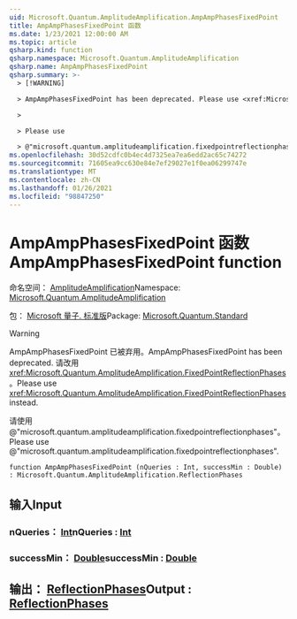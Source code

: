 ```yaml
---
uid: Microsoft.Quantum.AmplitudeAmplification.AmpAmpPhasesFixedPoint
title: AmpAmpPhasesFixedPoint 函数
ms.date: 1/23/2021 12:00:00 AM
ms.topic: article
qsharp.kind: function
qsharp.namespace: Microsoft.Quantum.AmplitudeAmplification
qsharp.name: AmpAmpPhasesFixedPoint
qsharp.summary: >-
  > [!WARNING]

  > AmpAmpPhasesFixedPoint has been deprecated. Please use <xref:Microsoft.Quantum.AmplitudeAmplification.FixedPointReflectionPhases> instead.

  >

  > Please use

  > @"microsoft.quantum.amplitudeamplification.fixedpointreflectionphases".
ms.openlocfilehash: 30d52cdfc0b4ec4d7325ea7ea6edd2ac65c74272
ms.sourcegitcommit: 71605ea9cc630e84e7ef29027e1f0ea06299747e
ms.translationtype: MT
ms.contentlocale: zh-CN
ms.lasthandoff: 01/26/2021
ms.locfileid: "98847250"
---
```

# <a name="ampampphasesfixedpoint-function"></a><span data-ttu-id="44b74-102">AmpAmpPhasesFixedPoint 函数</span><span class="sxs-lookup"><span data-stu-id="44b74-102">AmpAmpPhasesFixedPoint function</span></span>

<span data-ttu-id="44b74-103">命名空间： [AmplitudeAmplification](xref:Microsoft.Quantum.AmplitudeAmplification)</span><span class="sxs-lookup"><span data-stu-id="44b74-103">Namespace: [Microsoft.Quantum.AmplitudeAmplification](xref:Microsoft.Quantum.AmplitudeAmplification)</span></span>

<span data-ttu-id="44b74-104">包： [Microsoft 量子. 标准版](https://nuget.org/packages/Microsoft.Quantum.Standard)</span><span class="sxs-lookup"><span data-stu-id="44b74-104">Package: [Microsoft.Quantum.Standard](https://nuget.org/packages/Microsoft.Quantum.Standard)</span></span>


> [!WARNING]
> <span data-ttu-id="44b74-105">AmpAmpPhasesFixedPoint 已被弃用。</span><span class="sxs-lookup"><span data-stu-id="44b74-105">AmpAmpPhasesFixedPoint has been deprecated.</span></span> <span data-ttu-id="44b74-106">请改用 <xref:Microsoft.Quantum.AmplitudeAmplification.FixedPointReflectionPhases>。</span><span class="sxs-lookup"><span data-stu-id="44b74-106">Please use <xref:Microsoft.Quantum.AmplitudeAmplification.FixedPointReflectionPhases> instead.</span></span>
>
> <span data-ttu-id="44b74-107">请使用 @"microsoft.quantum.amplitudeamplification.fixedpointreflectionphases"。</span><span class="sxs-lookup"><span data-stu-id="44b74-107">Please use @"microsoft.quantum.amplitudeamplification.fixedpointreflectionphases".</span></span>



```qsharp
function AmpAmpPhasesFixedPoint (nQueries : Int, successMin : Double) : Microsoft.Quantum.AmplitudeAmplification.ReflectionPhases
```


## <a name="input"></a><span data-ttu-id="44b74-108">输入</span><span class="sxs-lookup"><span data-stu-id="44b74-108">Input</span></span>

### <a name="nqueries--int"></a><span data-ttu-id="44b74-109">nQueries： [Int](xref:microsoft.quantum.lang-ref.int)</span><span class="sxs-lookup"><span data-stu-id="44b74-109">nQueries : [Int](xref:microsoft.quantum.lang-ref.int)</span></span>




### <a name="successmin--double"></a><span data-ttu-id="44b74-110">successMin： [Double](xref:microsoft.quantum.lang-ref.double)</span><span class="sxs-lookup"><span data-stu-id="44b74-110">successMin : [Double](xref:microsoft.quantum.lang-ref.double)</span></span>





## <a name="output--reflectionphases"></a><span data-ttu-id="44b74-111">输出： [ReflectionPhases](xref:Microsoft.Quantum.AmplitudeAmplification.ReflectionPhases)</span><span class="sxs-lookup"><span data-stu-id="44b74-111">Output : [ReflectionPhases](xref:Microsoft.Quantum.AmplitudeAmplification.ReflectionPhases)</span></span>

